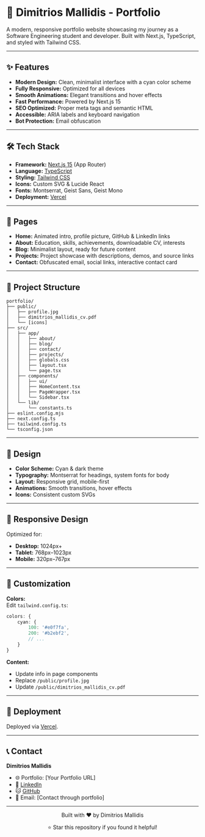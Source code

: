 # 🚀 Dimitrios Mallidis - Portfolio

A modern, responsive portfolio website showcasing my journey as a Software Engineering student and developer. Built with Next.js, TypeScript, and styled with Tailwind CSS.

---

## ✨ Features

- **Modern Design:** Clean, minimalist interface with a cyan color scheme
- **Fully Responsive:** Optimized for all devices
- **Smooth Animations:** Elegant transitions and hover effects
- **Fast Performance:** Powered by Next.js 15
- **SEO Optimized:** Proper meta tags and semantic HTML
- **Accessible:** ARIA labels and keyboard navigation
- **Bot Protection:** Email obfuscation

---

## 🛠️ Tech Stack

- **Framework:** [Next.js 15](https://nextjs.org/) (App Router)
- **Language:** [TypeScript](https://www.typescriptlang.org/)
- **Styling:** [Tailwind CSS](https://tailwindcss.com/)
- **Icons:** Custom SVG & Lucide React
- **Fonts:** Montserrat, Geist Sans, Geist Mono
- **Deployment:** [Vercel](https://vercel.com/)

---

## 📄 Pages

- **Home:** Animated intro, profile picture, GitHub & LinkedIn links
- **About:** Education, skills, achievements, downloadable CV, interests
- **Blog:** Minimalist layout, ready for future content
- **Projects:** Project showcase with descriptions, demos, and source links
- **Contact:** Obfuscated email, social links, interactive contact card

---

## 📁 Project Structure

```
portfolio/
├── public/
│   ├── profile.jpg
│   ├── dimitrios_mallidis_cv.pdf
│   └── [icons]
├── src/
│   ├── app/
│   │   ├── about/
│   │   ├── blog/
│   │   ├── contact/
│   │   ├── projects/
│   │   ├── globals.css
│   │   ├── layout.tsx
│   │   └── page.tsx
│   ├── components/
│   │   ├── ui/
│   │   ├── HomeContent.tsx
│   │   ├── PageWrapper.tsx
│   │   └── Sidebar.tsx
│   └── lib/
│       └── constants.ts
├── eslint.config.mjs
├── next.config.ts
├── tailwind.config.ts
└── tsconfig.json
```

---

## 🎨 Design

- **Color Scheme:** Cyan & dark theme
- **Typography:** Montserrat for headings, system fonts for body
- **Layout:** Responsive grid, mobile-first
- **Animations:** Smooth transitions, hover effects
- **Icons:** Consistent custom SVGs

---

## 📱 Responsive Design

Optimized for:
- **Desktop:** 1024px+
- **Tablet:** 768px–1023px
- **Mobile:** 320px–767px

---

## 🔧 Customization

**Colors:**  
Edit `tailwind.config.ts`:
```typescript
colors: {
    cyan: {
        100: '#e0f7fa',
        200: '#b2ebf2',
        // ...
    }
}
```

**Content:**  
- Update info in page components
- Replace `/public/profile.jpg`
- Update `/public/dimitrios_mallidis_cv.pdf`

---

## 🚀 Deployment

Deployed via [Vercel](https://vercel.com/).

---

## 📞 Contact

**Dimitrios Mallidis**  
- 🌐 Portfolio: [Your Portfolio URL]
- 💼 [LinkedIn](https://www.linkedin.com/in/dimitrios-mallidis-027905306/)
- 🐱 [GitHub](https://github.com/DimMallidis)
- 📧 Email: [Contact through portfolio]

---

<div align="center">
    <p>Built with ❤️ by Dimitrios Mallidis</p>
    <p>⭐ Star this repository if you found it helpful!</p>
</div>
